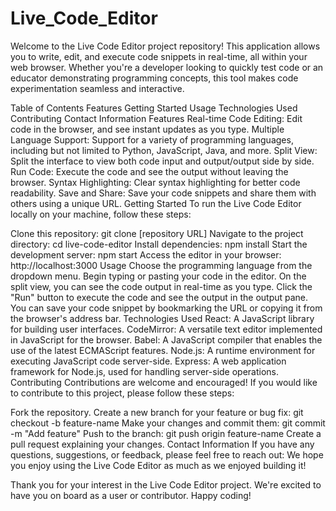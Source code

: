 # Live_Code_Editor

Welcome to the Live Code Editor project repository! This application allows you to write, edit, and execute code snippets in real-time, all within your web browser. Whether you're a developer looking to quickly test code or an educator demonstrating programming concepts, this tool makes code experimentation seamless and interactive.

Table of Contents
Features
Getting Started
Usage
Technologies Used
Contributing
Contact Information
Features
Real-time Code Editing: Edit code in the browser, and see instant updates as you type.
Multiple Language Support: Support for a variety of programming languages, including but not limited to Python, JavaScript, Java, and more.
Split View: Split the interface to view both code input and output/output side by side.
Run Code: Execute the code and see the output without leaving the browser.
Syntax Highlighting: Clear syntax highlighting for better code readability.
Save and Share: Save your code snippets and share them with others using a unique URL.
Getting Started
To run the Live Code Editor locally on your machine, follow these steps:

Clone this repository: git clone [repository URL]
Navigate to the project directory: cd live-code-editor
Install dependencies: npm install
Start the development server: npm start
Access the editor in your browser: http://localhost:3000
Usage
Choose the programming language from the dropdown menu.
Begin typing or pasting your code in the editor.
On the split view, you can see the code output in real-time as you type.
Click the "Run" button to execute the code and see the output in the output pane.
You can save your code snippet by bookmarking the URL or copying it from the browser's address bar.
Technologies Used
React: A JavaScript library for building user interfaces.
CodeMirror: A versatile text editor implemented in JavaScript for the browser.
Babel: A JavaScript compiler that enables the use of the latest ECMAScript features.
Node.js: A runtime environment for executing JavaScript code server-side.
Express: A web application framework for Node.js, used for handling server-side operations.
Contributing
Contributions are welcome and encouraged! If you would like to contribute to this project, please follow these steps:

Fork the repository.
Create a new branch for your feature or bug fix: git checkout -b feature-name
Make your changes and commit them: git commit -m "Add feature"
Push to the branch: git push origin feature-name
Create a pull request explaining your changes.
Contact Information
If you have any questions, suggestions, or feedback, please feel free to reach out:
We hope you enjoy using the Live Code Editor as much as we enjoyed building it!

Thank you for your interest in the Live Code Editor project. We're excited to have you on board as a user or contributor. Happy coding!
